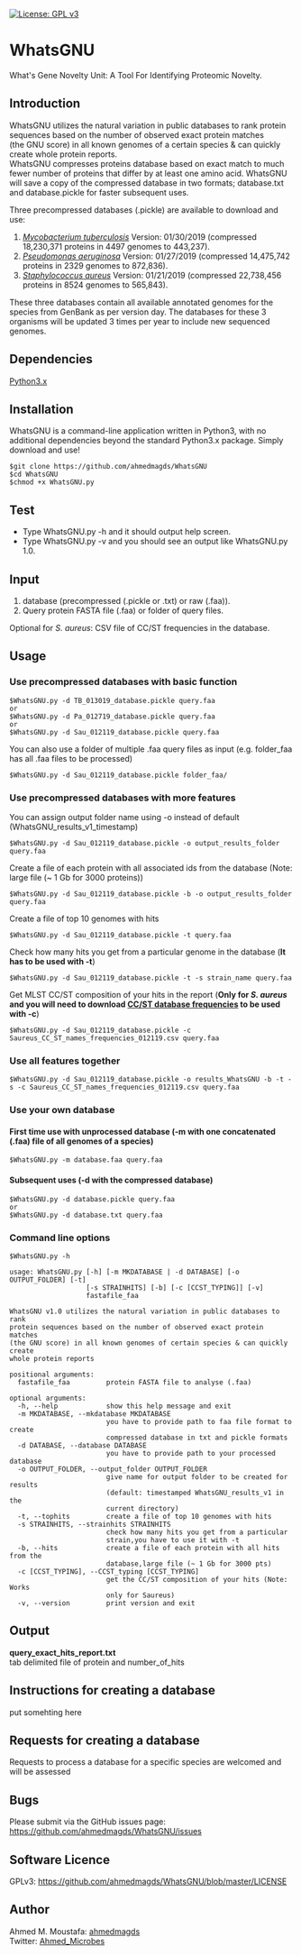 [![License: GPL v3](https://img.shields.io/badge/License-GPL%20v3-blue.svg)](https://www.gnu.org/licenses/gpl-3.0)
# WhatsGNU
What's Gene Novelty Unit: A Tool For Identifying Proteomic Novelty.
## Introduction
WhatsGNU utilizes the natural variation in public databases to rank protein sequences based on the number of observed exact protein matches (the GNU score) in all known genomes of a certain species & can quickly create whole protein reports.<br/>
WhatsGNU compresses proteins database based on exact match to much fewer number of proteins that differ by at least one amino acid. WhatsGNU will save a copy of the compressed database in two formats; database.txt and database.pickle for faster subsequent uses.<br/>

Three precompressed databases (.pickle) are available to download and use:
1. [_Mycobacterium tuberculosis_](https://drive.google.com/drive/folders/1U2S6OUVJ6o3Q8dhilj2A97Kj4SHH56gT?usp=sharing) Version: 01/30/2019 (compressed 18,230,371 proteins in 4497 genomes to 443,237). 
2. [_Pseudomonas aeruginosa_](https://drive.google.com/drive/folders/1bZtgzMQWvRnrZ33aq6RAECOZKYSCKylA?usp=sharing) Version: 01/27/2019 (compressed 14,475,742 proteins in 2329 genomes to 872,836).
3. [_Staphylococcus aureus_](https://drive.google.com/drive/folders/1cusXLqOEa2K3XhnCstuuWWVcPhI9deth?usp=sharing) Version: 01/21/2019 (compressed 22,738,456 proteins in 8524 genomes to 565,843).<br/>

These three databases contain all available annotated genomes for the species from GenBank as per version day. The databases for these 3 organisms will be updated 3 times per year to include new sequenced genomes.

## Dependencies
[Python3.x](https://www.python.org/downloads/)<br/>
## Installation
WhatsGNU is a command-line application written in Python3, with no additional dependencies beyond the standard Python3.x package. Simply download and use!
```
$git clone https://github.com/ahmedmagds/WhatsGNU
$cd WhatsGNU
$chmod +x WhatsGNU.py
```
## Test
* Type WhatsGNU.py -h and it should output help screen.
* Type WhatsGNU.py -v and you should see an output like WhatsGNU.py 1.0.
## Input
1. database (precompressed (.pickle or .txt) or raw (.faa)).
2. Query protein FASTA file (.faa) or folder of query files.

Optional for _S. aureus_:
CSV file of CC/ST frequencies in the database.
## Usage
### Use precompressed databases with basic function
```
$WhatsGNU.py -d TB_013019_database.pickle query.faa
or
$WhatsGNU.py -d Pa_012719_database.pickle query.faa
or
$WhatsGNU.py -d Sau_012119_database.pickle query.faa
```
You can also use a folder of multiple .faa query files as input (e.g. folder_faa has all .faa files to be processed)
```
$WhatsGNU.py -d Sau_012119_database.pickle folder_faa/
```
### Use precompressed databases with more features
You can assign output folder name using -o instead of default (WhatsGNU_results_v1_timestamp)
```
$WhatsGNU.py -d Sau_012119_database.pickle -o output_results_folder query.faa
```
Create a file of each protein with all associated ids from the database (Note: large file (~ 1 Gb for 3000 proteins))
```
$WhatsGNU.py -d Sau_012119_database.pickle -b -o output_results_folder query.faa
```
Create a file of top 10 genomes with hits
```
$WhatsGNU.py -d Sau_012119_database.pickle -t query.faa
```
Check how many hits you get from a particular genome in the database (**It has to be used with -t**)
```
$WhatsGNU.py -d Sau_012119_database.pickle -t -s strain_name query.faa
```
Get MLST CC/ST composition of your hits in the report (**Only for _S. aureus_ and you will need to download [CC/ST database frequencies](https://drive.google.com/file/d/1PaxWdKAyHOO_pAM0-Knx-6G5HYKoXcKU/view?usp=sharing) to be used with -c**)
```
$WhatsGNU.py -d Sau_012119_database.pickle -c Saureus_CC_ST_names_frequencies_012119.csv query.faa
```
### Use all features together
```
$WhatsGNU.py -d Sau_012119_database.pickle -o results_WhatsGNU -b -t -s -c Saureus_CC_ST_names_frequencies_012119.csv query.faa
```
### Use your own database
#### First time use with unprocessed database (-m with one concatenated (.faa) file of all genomes of a species)
```
$WhatsGNU.py -m database.faa query.faa
```
#### Subsequent uses (-d with the compressed database)
```
$WhatsGNU.py -d database.pickle query.faa
or
$WhatsGNU.py -d database.txt query.faa
```
### Command line options
```
$WhatsGNU.py -h
```
```
usage: WhatsGNU.py [-h] [-m MKDATABASE | -d DATABASE] [-o OUTPUT_FOLDER] [-t]
                   [-s STRAINHITS] [-b] [-c [CCST_TYPING]] [-v]
                   fastafile_faa

WhatsGNU v1.0 utilizes the natural variation in public databases to rank
protein sequences based on the number of observed exact protein matches
(the GNU score) in all known genomes of certain species & can quickly create
whole protein reports

positional arguments:
  fastafile_faa         protein FASTA file to analyse (.faa)

optional arguments:
  -h, --help            show this help message and exit
  -m MKDATABASE, --mkdatabase MKDATABASE
                        you have to provide path to faa file format to create
                        compressed database in txt and pickle formats
  -d DATABASE, --database DATABASE
                        you have to provide path to your processed database
  -o OUTPUT_FOLDER, --output_folder OUTPUT_FOLDER
                        give name for output folder to be created for results
                        (default: timestamped WhatsGNU_results_v1 in the
                        current directory)
  -t, --tophits         create a file of top 10 genomes with hits
  -s STRAINHITS, --strainhits STRAINHITS
                        check how many hits you get from a particular
                        strain,you have to use it with -t
  -b, --hits            create a file of each protein with all hits from the
                        database,large file (~ 1 Gb for 3000 pts)
  -c [CCST_TYPING], --CCST_typing [CCST_TYPING]
                        get the CC/ST composition of your hits (Note: Works
                        only for Saureus)
  -v, --version         print version and exit
```
## Output
**query_exact_hits_report.txt** <br/>
tab delimited file of protein and number_of_hits
## Instructions for creating a database
put somehting here
## Requests for creating a database
Requests to process a database for a specific species are welcomed and will be assessed
## Bugs
Please submit via the GitHub issues page: https://github.com/ahmedmagds/WhatsGNU/issues
## Software Licence
GPLv3: https://github.com/ahmedmagds/WhatsGNU/blob/master/LICENSE
## Author
Ahmed M. Moustafa: [ahmedmagds](https://github.com/ahmedmagds)<br/>
Twitter: [Ahmed_Microbes](https://twitter.com/Ahmed_Microbes)

